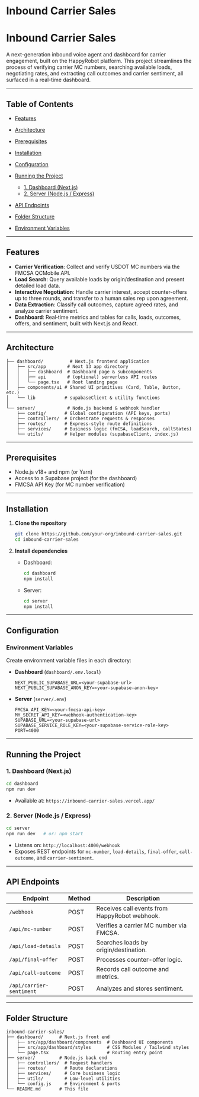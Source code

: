 # Inbound Carrier Sales
# Inbound Carrier Sales

A next-generation inbound voice agent and dashboard for carrier engagement, built on the HappyRobot platform. This project streamlines the process of verifying carrier MC numbers, searching available loads, negotiating rates, and extracting call outcomes and carrier sentiment, all surfaced in a real-time dashboard.

---

## Table of Contents

* [Features](#features)
* [Architecture](#architecture)
* [Prerequisites](#prerequisites)
* [Installation](#installation)
* [Configuration](#configuration)
* [Running the Project](#running-the-project)

  * [1. Dashboard (Next.js)](#1-dashboard-nextjs)
  * [2. Server (Node.js / Express)](#2-server-nodejs--express)
* [API Endpoints](#api-endpoints)
* [Folder Structure](#folder-structure)
* [Environment Variables](#environment-variables)

---

## Features

* **Carrier Verification**: Collect and verify USDOT MC numbers via the FMCSA QCMobile API.
* **Load Search**: Query available loads by origin/destination and present detailed load data.
* **Interactive Negotiation**: Handle carrier interest, accept counter-offers up to three rounds, and transfer to a human sales rep upon agreement.
* **Data Extraction**: Classify call outcomes, capture agreed rates, and analyze carrier sentiment.
* **Dashboard**: Real‑time metrics and tables for calls, loads, outcomes, offers, and sentiment, built with Next.js and React.

---

## Architecture

```
├── dashboard/          # Next.js frontend application
│   ├── src/app        # Next 13 app directory
│   │   ├── dashboard  # Dashboard page & subcomponents
│   │   ├── api        # (optional) serverless API routes
│   │   └── page.tsx   # Root landing page
│   ├── components/ui # Shared UI primitives (Card, Table, Button, etc.)
│   └── lib           # supabaseClient & utility functions
│
└── server/            # Node.js backend & webhook handler
    ├── config/       # Global configuration (API keys, ports)
    ├── controllers/  # Orchestrate requests & responses
    ├── routes/       # Express-style route definitions
    ├── services/     # Business logic (fmCSA, loadSearch, callStates)
    └── utils/        # Helper modules (supabaseClient, index.js)
```

---

## Prerequisites

* Node.js v18+ and npm (or Yarn)
* Access to a Supabase project (for the dashboard)
* FMCSA API Key (for MC number verification)

---

## Installation

1. **Clone the repository**

   ```bash
   git clone https://github.com/your-org/inbound-carrier-sales.git
   cd inbound-carrier-sales
   ```

2. **Install dependencies**

   * Dashboard:

     ```bash
     cd dashboard
     npm install
     ```

   * Server:

     ```bash
     cd server
     npm install
     ```

---

## Configuration

### Environment Variables

Create environment variable files in each directory:

* **Dashboard** (`dashboard/.env.local`)

  ```env
  NEXT_PUBLIC_SUPABASE_URL=<your-supabase-url>
  NEXT_PUBLIC_SUPABASE_ANON_KEY=<your-supabase-anon-key>
  ```

* **Server** (`server/.env`)

  ```env
  FMCSA_API_KEY=<your-fmcsa-api-key>
  MY_SECRET_API_KEY=<webhook-authentication-key>
  SUPABASE_URL=<your-supabase-url>
  SUPABASE_SERVICE_ROLE_KEY=<your-supabase-service-role-key>
  PORT=4000
  ```


---

## Running the Project

### 1. Dashboard (Next.js)

```bash
cd dashboard
npm run dev
```

* Available at: `https://inbound-carrier-sales.vercel.app/`

### 2. Server (Node.js / Express)

```bash
cd server
npm run dev   # or: npm start
```

* Listens on: `http://localhost:4000/webhook`
* Exposes REST endpoints for `mc-number`, `load-details`, `final-offer`, `call-outcome`, and `carrier-sentiment`.

---

## API Endpoints

| Endpoint                 | Method | Description                                   |
| ------------------------ | ------ | --------------------------------------------- |
| `/webhook`               | POST   | Receives call events from HappyRobot webhook. |
| `/api/mc-number`         | POST   | Verifies a carrier MC number via FMCSA.       |
| `/api/load-details`      | POST   | Searches loads by origin/destination.         |
| `/api/final-offer`       | POST   | Processes counter-offer logic.                |
| `/api/call-outcome`      | POST   | Records call outcome and metrics.             |
| `/api/carrier-sentiment` | POST   | Analyzes and stores sentiment.                |

---

## Folder Structure

```text
inbound-carrier-sales/
├── dashboard/      # Next.js front end
│   ├── src/app/dashboard/components  # Dashboard UI components
│   ├── src/app/dashboard/styles      # CSS Modules / Tailwind styles
│   └── page.tsx                      # Routing entry point
├── server/         # Node.js back end
│   ├── controllers/  # Request handlers
│   ├── routes/       # Route declarations
│   ├── services/     # Core business logic
│   ├── utils/        # Low-level utilities
│   └── config.js     # Environment & ports
└── README.md       # This file
```


